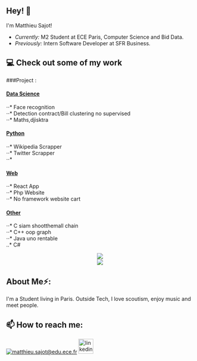 <h2>Hey! 👋</h2>
  
I'm Matthieu Sajot! 
- <i>Currently:</i> M2 Student at ECE Paris, Computer Science and Bid Data. 
- <i>Previously:</i> Intern Software Developer at SFR Business.
      
      
<h2>💻 Check out some of my work</h2> 

  
###Project :
    
#### [Data Science](https://github.com/Cambelau/DataScienceCambelau)  
⋅⋅* Face recognition  
⋅⋅* Detection contract/Bill clustering no supervised  
⋅⋅* Maths,djisktra  
#### [Python](https://github.com/Cambelau/PythonCambelau)  
⋅⋅* Wikipedia Scrapper  
⋅⋅* Twitter Scrapper  
⋅⋅*   
#### [Web](https://github.com/Cambelau/WebCambelau)  
⋅⋅* React App  
⋅⋅* Php Website  
⋅⋅* No framework website cart  
#### [Other](https://github.com/Cambelau/OtherCambelau)  
⋅⋅* C siam shootthemall chain  
⋅⋅* C++ oop graph  
⋅⋅* Java uno rentable    
..* C#  
      
<p align="center">
<img src="https://github-readme-stats.vercel.app/api/top-langs/?username=Cambelau&layout=compact"><br>
<img src="https://visitor-badge.laobi.icu/badge?page_id=Cambelau.Cambelau">
</p>
  
<h2> About Me⚡:</h2>
I'm a Student living in Paris. Outside Tech, I love scoutism, enjoy music and meet people. 


<h2>📫 How to reach me:</h2>
  
<a href="mailto:matthieu.sajot@edu.ece.fr">![matthieu.sajot@edu.ece.fr](https://img.shields.io/badge/Gmail-D14836?style=for-the-badge&logo=gmail&logoColor=white)</a>
[<img src='https://cdn.jsdelivr.net/npm/simple-icons@3.0.1/icons/linkedin.svg' alt='linkedin' height='40'>](https://www.linkedin.com/in/matthieu-sajot-371063193/)  
   
